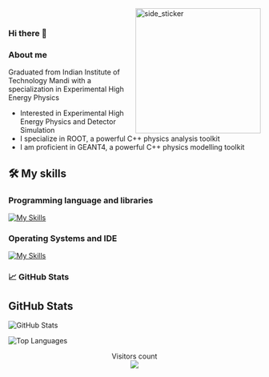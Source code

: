 <img align="right" width=250px height=250px alt="side_sticker" src="https://i.giphy.com/media/v1.Y2lkPTc5MGI3NjExcXNpajludDBtNWhrdzFrbXQ5aGt2eGl1M2ozcGgzaXFpZngyYmU0MSZlcD12MV9pbnRlcm5hbF9naWZfYnlfaWQmY3Q9cw/OTIYVVlHZd2OkmcjQR/giphy.gif" />
<br>


### Hi there 👋

### About me

Graduated from Indian Institute of Technology Mandi with a specialization in Experimental High Energy Physics
- Interested in Experimental High Energy Physics and Detector Simulation
- I specialize in ROOT, a powerful C++ physics analysis toolkit
- I am proficient in GEANT4, a powerful C++ physics modelling toolkit



## 🛠️ My skills
### Programming language and libraries

[![My Skills](https://skillicons.dev/icons?i=c,cpp,cmake,py,matlab,r,latex)](https://skillicons.dev)

### Operating Systems and IDE
[![My Skills](https://skillicons.dev/icons?i=windows,ubuntu,vscode)](https://skillicons.dev)

### 📈 GitHub Stats
## GitHub Stats

![GitHub Stats](https://github-readme-stats.vercel.app/api?username=RKumar0203&show_icons=true&count_private=true&hide=contribs,issues&theme=radical)

![Top Languages](https://github-readme-stats.vercel.app/api/top-langs/?username=RKumar0203&layout=compact&theme=radical)



<p align="center"> 
  Visitors count
  <br>
  <img src="https://profile-counter.glitch.me/RKumar0203/count.svg" />
</p>





<!---
RKumar0203/RKumar0203 is a ✨ special ✨ repository because its `README.md` (this file) appears on your GitHub profile.
You can click the Preview link to take a look at your changes.
--->
